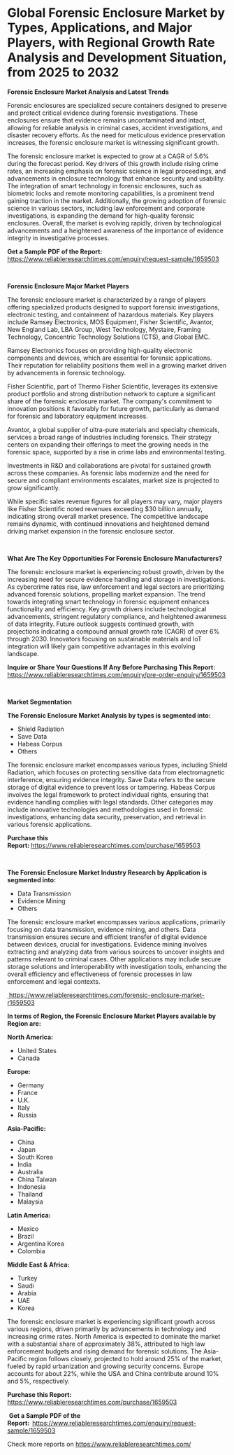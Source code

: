 <p><h1>Global Forensic Enclosure Market by Types, Applications, and Major Players, with Regional Growth Rate Analysis and Development Situation, from 2025 to 2032</h1></p><p><strong>Forensic Enclosure Market Analysis and Latest Trends</strong></p>
<p><p>Forensic enclosures are specialized secure containers designed to preserve and protect critical evidence during forensic investigations. These enclosures ensure that evidence remains uncontaminated and intact, allowing for reliable analysis in criminal cases, accident investigations, and disaster recovery efforts. As the need for meticulous evidence preservation increases, the forensic enclosure market is witnessing significant growth.</p><p>The forensic enclosure market is expected to grow at a CAGR of 5.6% during the forecast period. Key drivers of this growth include rising crime rates, an increasing emphasis on forensic science in legal proceedings, and advancements in enclosure technology that enhance security and usability. The integration of smart technology in forensic enclosures, such as biometric locks and remote monitoring capabilities, is a prominent trend gaining traction in the market. Additionally, the growing adoption of forensic science in various sectors, including law enforcement and corporate investigations, is expanding the demand for high-quality forensic enclosures. Overall, the market is evolving rapidly, driven by technological advancements and a heightened awareness of the importance of evidence integrity in investigative processes.</p></p>
<p><strong>Get a Sample PDF of the Report:&nbsp;</strong> <a href="https://www.reliableresearchtimes.com/enquiry/request-sample/1659503?utm_campaign=2524&utm_medium=2&utm_source=Github&utm_content=ia&utm_term=08042025&utm_id=forensic-enclosure">https://www.reliableresearchtimes.com/enquiry/request-sample/1659503</a></p>
<p>&nbsp;</p>
<p><strong>Forensic Enclosure Major Market Players</strong></p>
<p><p>The forensic enclosure market is characterized by a range of players offering specialized products designed to support forensic investigations, electronic testing, and containment of hazardous materials. Key players include Ramsey Electronics, MOS Equipment, Fisher Scientific, Avantor, New England Lab, LBA Group, West Technology, Mystaire, Framing Technology, Concentric Technology Solutions (CTS), and Global EMC.</p><p>Ramsey Electronics focuses on providing high-quality electronic components and devices, which are essential for forensic applications. Their reputation for reliability positions them well in a growing market driven by advancements in forensic technology.</p><p>Fisher Scientific, part of Thermo Fisher Scientific, leverages its extensive product portfolio and strong distribution network to capture a significant share of the forensic enclosure market. The company's commitment to innovation positions it favorably for future growth, particularly as demand for forensic and laboratory equipment increases.</p><p>Avantor, a global supplier of ultra-pure materials and specialty chemicals, services a broad range of industries including forensics. Their strategy centers on expanding their offerings to meet the growing needs in the forensic space, supported by a rise in crime labs and environmental testing.</p><p>Investments in R&D and collaborations are pivotal for sustained growth across these companies. As forensic labs modernize and the need for secure and compliant environments escalates, market size is projected to grow significantly.</p><p>While specific sales revenue figures for all players may vary, major players like Fisher Scientific noted revenues exceeding $30 billion annually, indicating strong overall market presence. The competitive landscape remains dynamic, with continued innovations and heightened demand driving market expansion in the forensic enclosure sector.</p></p>
<p>&nbsp;</p>
<p><strong>What Are The Key Opportunities For Forensic Enclosure Manufacturers?</strong></p>
<p><p>The forensic enclosure market is experiencing robust growth, driven by the increasing need for secure evidence handling and storage in investigations. As cybercrime rates rise, law enforcement and legal sectors are prioritizing advanced forensic solutions, propelling market expansion. The trend towards integrating smart technology in forensic equipment enhances functionality and efficiency. Key growth drivers include technological advancements, stringent regulatory compliance, and heightened awareness of data integrity. Future outlook suggests continued growth, with projections indicating a compound annual growth rate (CAGR) of over 6% through 2030. Innovators focusing on sustainable materials and IoT integration will likely gain competitive advantages in this evolving landscape.</p></p>
<p><strong>Inquire or Share Your Questions If Any Before Purchasing This Report:</strong> <a href="https://www.reliableresearchtimes.com/enquiry/pre-order-enquiry/1659503?utm_campaign=2524&utm_medium=2&utm_source=Github&utm_content=ia&utm_term=08042025&utm_id=forensic-enclosure">https://www.reliableresearchtimes.com/enquiry/pre-order-enquiry/1659503</a></p>
<p>&nbsp;</p>
<p><strong>Market Segmentation</strong></p>
<p><strong>The Forensic Enclosure Market Analysis by types is segmented into:</strong></p>
<p><ul><li>Shield Radiation</li><li>Save Data</li><li>Habeas Corpus</li><li>Others</li></ul></p>
<p><p>The forensic enclosure market encompasses various types, including Shield Radiation, which focuses on protecting sensitive data from electromagnetic interference, ensuring evidence integrity. Save Data refers to the secure storage of digital evidence to prevent loss or tampering. Habeas Corpus involves the legal framework to protect individual rights, ensuring that evidence handling complies with legal standards. Other categories may include innovative technologies and methodologies used in forensic investigations, enhancing data security, preservation, and retrieval in various forensic applications.</p></p>
<p><strong>Purchase this Report:&nbsp;</strong><a href="https://www.reliableresearchtimes.com/purchase/1659503?utm_campaign=2524&utm_medium=2&utm_source=Github&utm_content=ia&utm_term=08042025&utm_id=forensic-enclosure">https://www.reliableresearchtimes.com/purchase/1659503</a></p>
<p>&nbsp;</p>
<p><strong>The Forensic Enclosure Market Industry Research by Application is segmented into:</strong></p>
<p><ul><li>Data Transmission</li><li>Evidence Mining</li><li>Others</li></ul></p>
<p><p>The forensic enclosure market encompasses various applications, primarily focusing on data transmission, evidence mining, and others. Data transmission ensures secure and efficient transfer of digital evidence between devices, crucial for investigations. Evidence mining involves extracting and analyzing data from various sources to uncover insights and patterns relevant to criminal cases. Other applications may include secure storage solutions and interoperability with investigation tools, enhancing the overall efficiency and effectiveness of forensic processes in law enforcement and legal contexts.</p></p>
<p><a href="https://www.reliableresearchtimes.com/forensic-enclosure-market-r1659503?utm_campaign=2524&utm_medium=2&utm_source=Github&utm_content=ia&utm_term=08042025&utm_id=forensic-enclosure">&nbsp;https://www.reliableresearchtimes.com/forensic-enclosure-market-r1659503</a></p>
<p><strong>In terms of Region, the Forensic Enclosure Market Players available by Region are:</strong></p>
<p>
    <p> <strong> North America: </strong>
        <ul>
            <li>United States</li>
            <li>Canada</li>
        </ul>
        </p> 
    <p> <strong> Europe: </strong>
        <ul>
            <li>Germany</li>
            <li>France</li>
            <li>U.K.</li>
            <li>Italy</li>
            <li>Russia</li>
        </ul>
        </p> 
    <p> <strong> Asia-Pacific: </strong>
        <ul>
            <li>China</li>
            <li>Japan</li>
            <li>South Korea</li>
            <li>India</li>
            <li>Australia</li>
            <li>China Taiwan</li>
            <li>Indonesia</li>
            <li>Thailand</li>
            <li>Malaysia</li>
        </ul>
        </p> 
    <p> <strong> Latin America: </strong>
        <ul>
            <li>Mexico</li>
            <li>Brazil</li>
            <li>Argentina Korea</li>
            <li>Colombia</li>
        </ul>
        </p> 
    <p> <strong> Middle East & Africa: </strong>
        <ul>
            <li>Turkey</li>
            <li>Saudi</li>
            <li>Arabia</li>
            <li>UAE</li>
            <li>Korea</li>
        </ul>
    </p>
    </p>
<p><p>The forensic enclosure market is experiencing significant growth across various regions, driven primarily by advancements in technology and increasing crime rates. North America is expected to dominate the market with a substantial share of approximately 38%, attributed to high law enforcement budgets and rising demand for forensic solutions. The Asia-Pacific region follows closely, projected to hold around 25% of the market, fueled by rapid urbanization and growing security concerns. Europe accounts for about 22%, while the USA and China contribute around 10% and 5%, respectively.</p></p>
<p><strong>Purchase this Report: </strong><a href="https://www.reliableresearchtimes.com/purchase/1659503?utm_campaign=2524&utm_medium=2&utm_source=Github&utm_content=ia&utm_term=08042025&utm_id=forensic-enclosure">https://www.reliableresearchtimes.com/purchase/1659503</a></p>
<p>&nbsp;<strong>Get a Sample PDF of the Report:&nbsp;&nbsp;</strong><a href="https://www.reliableresearchtimes.com/enquiry/request-sample/1659503?utm_campaign=2524&utm_medium=2&utm_source=Github&utm_content=ia&utm_term=08042025&utm_id=forensic-enclosure">https://www.reliableresearchtimes.com/enquiry/request-sample/1659503</a></p>
<p><strong></strong></p>
<p>Check more reports on <a href="https://www.reliableresearchtimes.com/?utm_campaign=2524&utm_medium=2&utm_source=Github&utm_content=ia&utm_term=08042025&utm_id=forensic-enclosure">https://www.reliableresearchtimes.com/</a></p>